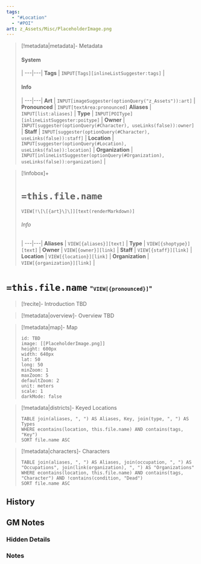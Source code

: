 ```yaml
---
tags:
  - "#Location"
  - "#POI"
art: z_Assets/Misc/PlaceholderImage.png
---
```



> [!metadata|metadata]- Metadata 
> #### System
>  |
> ---|---|
> **Tags** | `INPUT[Tags][inlineListSuggester:tags]` |
> #### Info
>  |
> ---|---|
> **Art** | `INPUT[imageSuggester(optionQuery("z_Assets")):art]` |
> **Pronounced** |  `INPUT[textArea:pronounced]`
> **Aliases** | `INPUT[list:aliases]` |
> **Type** | `INPUT[POIType][inlineListSuggester:poitype]` |
> **Owner** | `INPUT[suggester(optionQuery(#Character), useLinks(false)):owner]` |
> **Staff** | `INPUT[suggester(optionQuery(#Character), useLinks(false)):staff]` |
> **Location** | `INPUT[suggester(optionQuery(#Location), useLinks(false)):location]` |
> **Organization** | `INPUT[inlineListSuggester(optionQuery(#Organization), useLinks(false)):organization]` |

> [!infobox]+
> # `=this.file.name`
> `VIEW[!\[\[{art}\]\]][text(renderMarkdown)]`
> ###### Info
>  |
> ---|---|
> **Aliases** | `VIEW[{aliases}][text]` |
> **Type** | `VIEW[{shoptype}][text]` |
> **Owner** | `VIEW[{owner}][link]` |
> **Staff** | `VIEW[{staff}][link]` |
> **Location** | `VIEW[{location}][link]` |
> **Organization** | `VIEW[{organization}][link]` |

# `=this.file.name` <span style="font-size: medium">"`VIEW[{pronounced}]`"</span>
> [!recite]- Introduction
TBD

> [!metadata|overview]- Overview
> TBD

> [!metadata|map]- Map
> ```leaflet
> id: TBD
> image: [[PlaceholderImage.png]]
> height: 600px
> width: 640px
> lat: 50
> long: 50
> minZoom: 1
> maxZoom: 5
> defaultZoom: 2
> unit: meters
> scale: 1
> darkMode: false
> ```

> [!metadata|districts]- Keyed Locations
> ```dataview
> TABLE join(aliases, ", ") AS Aliases, Key, join(type, ", ") AS Types
> WHERE econtains(location, this.file.name) AND contains(tags, "Key")
> SORT file.name ASC

> [!metadata|characters]- Characters
> ```dataview
> TABLE join(aliases, ", ") AS Aliases, join(occupation, ", ") AS "Occupations", join(link(organization), ", ") AS "Organizations"
> WHERE econtains(location, this.file.name) AND contains(tags, "Character") AND !contains(condition, "Dead")
> SORT file.name ASC

## History


## GM Notes
### Hidden Details


### Notes

